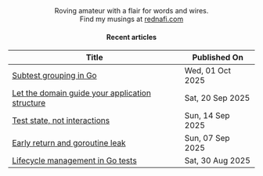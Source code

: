 <div align="center">
Roving amateur with a flair for words and wires. <br>
Find my musings at <a href="https://rednafi.com/" rel="me">rednafi.com</a>
</div><div align="center">

#### Recent articles

| Title | Published On |
| ----- | ------------ |
| [Subtest grouping in Go](https://rednafi.com/go/subtest-grouping/) | Wed, 01 Oct 2025 |
| [Let the domain guide your application structure](https://rednafi.com/go/app-structure/) | Sat, 20 Sep 2025 |
| [Test state, not interactions](https://rednafi.com/go/test-state-not-interactions/) | Sun, 14 Sep 2025 |
| [Early return and goroutine leak](https://rednafi.com/go/early-return-and-goroutine-leak/) | Sun, 07 Sep 2025 |
| [Lifecycle management in Go tests](https://rednafi.com/go/lifecycle-management-in-tests/) | Sat, 30 Aug 2025 |
</div>